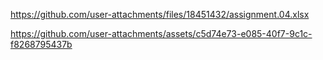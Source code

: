 https://github.com/user-attachments/files/18451432/assignment.04.xlsx



https://github.com/user-attachments/assets/c5d74e73-e085-40f7-9c1c-f8268795437b
